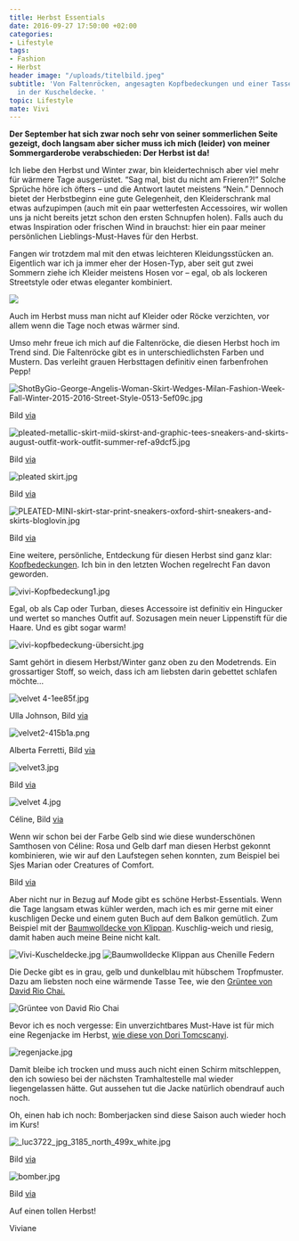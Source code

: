 ```yaml
---
title: Herbst Essentials
date: 2016-09-27 17:50:00 +02:00
categories:
- Lifestyle
tags:
- Fashion
- Herbst
header image: "/uploads/titelbild.jpeg"
subtitle: 'Von Faltenröcken, angesagten Kopfbedeckungen und einer Tasse Grüntee umhüllt
  in der Kuscheldecke. '
topic: Lifestyle
mate: Vivi
---
```


**Der September hat sich zwar noch sehr von seiner sommerlichen Seite gezeigt, doch langsam aber sicher muss ich mich (leider) von meiner Sommergarderobe verabschieden: Der Herbst ist da!**

Ich liebe den Herbst und Winter zwar, bin kleidertechnisch aber viel mehr für wärmere Tage ausgerüstet. “Sag mal, bist du nicht am Frieren?!” Solche Sprüche höre ich öfters – und die Antwort lautet meistens “Nein.” Dennoch bietet der Herbstbeginn eine gute Gelegenheit, den Kleiderschrank mal etwas aufzupimpen (auch mit ein paar wetterfesten Accessoires, wir wollen uns ja nicht bereits jetzt schon den ersten Schnupfen holen). Falls auch du etwas Inspiration oder frischen Wind in brauchst: hier ein paar meiner persönlichen Lieblings-Must-Haves für den Herbst.

Fangen wir trotzdem mal mit den etwas leichteren Kleidungsstücken an. Eigentlich war ich ja immer eher der Hosen-Typ, aber seit gut zwei Sommern ziehe ich Kleider meistens Hosen vor – egal, ob als lockeren Streetstyle oder etwas eleganter kombiniert.

![](/uploads/vivi-d067fb.jpg)

Auch im Herbst muss man nicht auf Kleider oder Röcke verzichten, vor allem wenn die Tage noch etwas wärmer sind.

Umso mehr freue ich mich auf die Faltenröcke, die diesen Herbst hoch im Trend sind. Die Faltenröcke gibt es in unterschiedlichsten Farben und Mustern. Das verleiht grauen Herbsttagen definitiv einen farbenfrohen Pepp!

![ShotByGio-George-Angelis-Woman-Skirt-Wedges-Milan-Fashion-Week-Fall-Winter-2015-2016-Street-Style-0513-5ef09c.jpg](/uploads/ShotByGio-George-Angelis-Woman-Skirt-Wedges-Milan-Fashion-Week-Fall-Winter-2015-2016-Street-Style-0513-5ef09c.jpg)

Bild [via](http://shotbygio.com/tag/mfw-fallwinter-20152016-street-style/page/3/)

![pleated-metallic-skirt-miid-skirst-and-graphic-tees-sneakers-and-skirts-august-outfit-work-outfit-summer-ref-a9dcf5.jpg](/uploads/pleated-metallic-skirt-miid-skirst-and-graphic-tees-sneakers-and-skirts-august-outfit-work-outfit-summer-ref-a9dcf5.jpg)

Bild [via](http://www.closetfulofclothes.com/how-to-wear-pleated-skirts/)

![pleated skirt.jpg](/uploads/pleated%20skirt.jpg)

Bild [via](https://www.pinterest.com/pin/344525440223122014/)

![PLEATED-MINI-skirt-star-print-sneakers-oxford-shirt-sneakers-and-skirts-bloglovin.jpg](/uploads/PLEATED-MINI-skirt-star-print-sneakers-oxford-shirt-sneakers-and-skirts-bloglovin.jpg)

Bild [via](http://www.closetfulofclothes.com/how-to-wear-pleated-skirts/)

Eine weitere, persönliche, Entdeckung für diesen Herbst sind ganz klar: [Kopfbedeckungen](https://siroop.ch/mode-accessoires/accessoires/caps/5-panel-cap-hype-fruits-white-fruits-onesize-591304?utm_source=smates&utm_medium=editorial&utm_campaign=smates_q416_vivi&utm_content=cap). Ich bin in den letzten Wochen regelrecht Fan davon geworden.

![vivi-Kopfbedeckung1.jpg](/uploads/vivi-Kopfbedeckung1.jpg)

Egal, ob als Cap oder Turban, dieses Accessoire ist definitiv ein Hingucker und wertet so manches Outfit auf. Sozusagen mein neuer Lippenstift für die Haare. Und es gibt sogar warm!

![vivi-kopfbedeckung-übersicht.jpg](/uploads/vivi-kopfbedeckung-u%CC%88bersicht.jpg)


Samt gehört in diesem Herbst/Winter ganz oben zu den Modetrends. Ein grossartiger Stoff, so weich, dass ich am liebsten darin gebettet schlafen möchte…

![velvet 4-1ee85f.jpg](/uploads/velvet%204-1ee85f.jpg)

Ulla Johnson, Bild [via](https://www.pinterest.com/source/ullajohnson.com)

![velvet2-415b1a.png](/uploads/velvet2-415b1a.png)

Alberta Ferretti, Bild [via](https://www.pinterest.com/livinglycom/)

![velvet3.jpg](/uploads/velvet3.jpg)

Bild [via](https://www.pinterest.com/vogueparis/)

![velvet 4.jpg](/uploads/velvet%204.jpg)

Céline, Bild [via](https://www.pinterest.com/source/celine.com)

Wenn wir schon bei der Farbe Gelb sind wie diese wunderschönen Samthosen von Céline: Rosa und Gelb darf man diesen Herbst gekonnt kombinieren, wie wir auf den Laufstegen sehen konnten, zum Beispiel bei Sjes Marian oder Creatures of Comfort.


Bild [via](http://www.ishawadhwa.com/2016/06/13/fall-trend-2016-yellow-dusty-pink/)

Aber nicht nur in Bezug auf Mode gibt es schöne Herbst-Essentials. Wenn die Tage langsam etwas kühler werden, mach ich es mir gerne mit einer kuschligen Decke und einem guten Buch auf dem Balkon gemütlich. Zum Beispiel mit der [Baumwolldecke von Klippan](https://siroop.ch/wohnen-haushalt/wohnzimmer/zierkissen-plaids/baumwolldecke-klippan-chenille-federn-680236?utm_source=smates&utm_medium=editorial&utm_campaign=smates_q416_vivi&utm_content=klippan). Kuschlig-weich und riesig, damit haben auch meine Beine nicht kalt.

![Vivi-Kuscheldecke.jpg](/uploads/Vivi-Kuscheldecke.jpg)
![Baumwolldecke Klippan aus Chenille Federn](https://cdn.siroop.ch/media/images/sized/015fbccd88527b2d6644ed3a046eb472.400x400.jpg)

Die Decke gibt es in grau, gelb und dunkelblau mit hübschem Tropfmuster. Dazu am liebsten noch eine wärmende Tasse Tee, wie den [Grüntee von David Rio Chai.](https://siroop.ch/lebensmittel-getraenke/fruehstueck-kaffee-tee/loser-tee/tortoise-green-tea-chai-398g-660557?utm_source=smates&utm_medium=editorial&utm_campaign=smates_q416_vivi&utm_content=chai)

![Grüntee von David Rio Chai](https://cdn.siroop.ch/media/images/sized/06ed5a8acaf792913f5dd78ddc22f719.400x400.jpg)

Bevor ich es noch vergesse: Ein unverzichtbares Must-Have ist für mich eine Regenjacke im Herbst, [wie diese von Dori Tomcscanyi](https://siroop.ch/mode-accessoires/damenmode/jacken/lasergeschnittene-regenjacke-342219?utm_source=smates&utm_medium=editorial&utm_campaign=smates_q416_vivi&utm_content=regenjacke).

![regenjacke.jpg](/uploads/regenjacke.jpg)

Damit bleibe ich trocken und muss auch nicht einen Schirm mitschleppen, den ich sowieso bei der nächsten Tramhaltestelle mal wieder liegengelassen hätte. Gut aussehen tut die Jacke natürlich obendrauf auch noch.

Oh, einen hab ich noch: Bomberjacken sind diese Saison auch wieder hoch im Kurs!

![_luc3722_jpg_3185_north_499x_white.jpg](/uploads/_luc3722_jpg_3185_north_499x_white.jpg)

Bild [via](http://en.vogue.fr/fashion/fashion-inspiration/diaporama/fall-winter-2016-2017-trend-bomber-jackets/26297#le-bomber-du-defile-philosophy-di-lorenzo-serafini-automne-hiver-2016-2017)

![bomber.jpg](/uploads/bomber.jpg)

Bild [via](https://www.pinterest.com/voguemagazine/)

Auf einen tollen Herbst!

Viviane